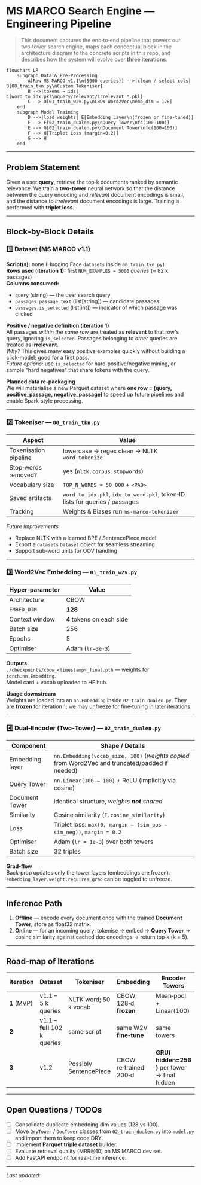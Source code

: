 # MS MARCO Search Engine — Engineering Pipeline

> This document captures the end‑to‑end pipeline that powers our two‑tower search engine, maps each conceptual block in the architecture diagram to the concrete scripts in this repo, and describes how the system will evolve over **three iterations**.

```mermaid
flowchart LR
    subgraph Data & Pre‑Processing
        A[Raw MS MARCO v1.1\n(5000 queries)] -->|clean / select cols| B[00_train_tkn.py\nCustom Tokeniser]
        B -->|tokens → ids| C[word_to_idx.pkl\nquery/relevant/irrelevant_*.pkl]
        C --> D[01_train_w2v.py\nCBOW Word2Vec\nemb_dim = 128]
    end
    subgraph Model Training
        D -->|load weights| E[Embedding Layer\n(frozen or fine‑tuned)]
        E --> F[02_train_dualen.py\nQuery Tower\nfc(100→100)]
        E --> G[02_train_dualen.py\nDocument Tower\nfc(100→100)]
        F --> H[Triplet Loss (margin=0.2)]
        G --> H
    end
```

---

## Problem Statement
Given a user **query**, retrieve the top‑k documents ranked by semantic relevance. We train a **two‑tower** neural network so that the distance between the query encoding and *relevant* document encodings is small, and the distance to *irrelevant* document encodings is large. Training is performed with **triplet loss**.

---

## Block‑by‑Block Details

### 1️⃣ Dataset (MS MARCO v1.1)  
**Script(s):** none (Hugging Face `datasets` inside `00_train_tkn.py`)  
**Rows used (iteration 1):** first `NUM_EXAMPLES = 5000` *queries* (≈ 82 k passages)  
**Columns consumed:**
- `query` (string) — the user search query
- `passages.passage_text` (list[string]) — candidate passages
- `passages.is_selected` (list[int]) — indicator of which passage was clicked

**Positive / negative definition (iteration 1)**  
All passages *within the same row* are treated as **relevant** to that row's query, ignoring `is_selected`. Passages belonging to *other* queries are treated as **irrelevant**.  
*Why?* This gives many easy positive examples quickly without building a click‑model; good for a first pass.  
*Future options:* use `is_selected` for hard‑positive/negative mining, or sample "hard negatives" that share tokens with the query.

**Planned data re‑packaging**  
We will materialise a new Parquet dataset where **one row = (query, positive_passage, negative_passage)** to speed up future pipelines and enable Spark‑style processing.

---

### 2️⃣ Tokeniser — `00_train_tkn.py`
| Aspect | Value |
|---|---|
| Tokenisation pipeline | lowercase → regex clean → NLTK `word_tokenize` |
| Stop‑words removed? | yes (`nltk.corpus.stopwords`) |
| Vocabulary size | `TOP_N_WORDS = 50 000` + `<PAD>` |
| Saved artifacts | `word_to_idx.pkl`, `idx_to_word.pkl`, token‑ID lists for queries / passages |
| Tracking | Weights & Biases run `ms-marco-tokenizer` |

*Future improvements*
- Replace NLTK with a learned BPE / SentencePiece model
- Export a `datasets` `Dataset` object for seamless streaming
- Support sub‑word units for OOV handling

---

### 3️⃣ Word2Vec Embedding — `01_train_w2v.py`
| Hyper‑parameter | Value |
|---|---|
| Architecture | CBOW |
| `EMBED_DIM` | **128** |
| Context window | **4** tokens on each side |
| Batch size | 256 |
| Epochs | 5 |
| Optimiser | Adam (`lr=3e‑3`) |

**Outputs**  
`./checkpoints/cbow_<timestamp>_final.pth` — weights for `torch.nn.Embedding`.  
Model card + vocab uploaded to HF hub.

**Usage downstream**  
Weights are loaded into an `nn.Embedding` inside `02_train_dualen.py`. They are **frozen** for iteration 1; we may unfreeze for fine‑tuning in later iterations.

---

### 4️⃣ Dual‑Encoder (Two‑Tower) — `02_train_dualen.py`
| Component | Shape / Details |
|---|---|
| Embedding layer | `nn.Embedding(vocab_size, 100)` (*weights copied* from Word2Vec and truncated/padded if needed) |
| Query Tower | `nn.Linear(100 → 100)` + ReLU (implicitly via cosine) |
| Document Tower | identical structure, *weights **not** shared* |
| Similarity | Cosine similarity (`F.cosine_similarity`) |
| Loss | Triplet loss: `max(0, margin – (sim_pos – sim_neg))`, `margin = 0.2` |
| Optimiser | Adam (`lr = 1e‑3`) over both towers |
| Batch size | 32 triples |

**Grad‑flow**  
Back‑prop updates only the tower layers (embeddings are frozen).  
`embedding_layer.weight.requires_grad` can be toggled to unfreeze.

---

## Inference Path
1. **Offline** — encode every document once with the trained **Document Tower**, store as float32 matrix.
2. **Online** — for an incoming query: tokenise → embed → **Query Tower** → cosine similarity against cached doc encodings → return top‑k (k = 5).

---

## Road‑map of Iterations
| Iteration | Dataset | Tokeniser | Embedding | Encoder Towers | Loss & Margin | Notes |
|---|---|---|---|---|---|---|
| **1** (MVP) | v1.1 – 5 k queries | NLTK word; 50 k vocab | CBOW, 128‑d, **frozen** | Mean‑pool + Linear(100) | Triplet, 0.2 | Quick turnaround |
| **2** | v1.1 – **full** 102 k queries | same script | same W2V **fine‑tune** | same towers | same | Stress‑test scalability |
| **3** | v1.2 | Possibly SentencePiece | CBOW re‑trained 200‑d | **GRU( hidden=256 )** per tower → final hidden | Triplet, tune margin | Hard‑negative mining, multi‑GPU |

---

## Open Questions / TODOs
- [ ] Consolidate duplicate embedding‑dim values (128 vs 100).
- [ ] Move `QryTower` / `DocTower` classes from `02_train_dualen.py` into `model.py` and import them to keep code DRY.
- [ ] Implement **Parquet triple dataset** builder.
- [ ] Evaluate retrieval quality (MRR@10) on MS MARCO dev set.
- [ ] Add FastAPI endpoint for real‑time inference.

---

*Last updated:* <!--TIMESTAMP-->


